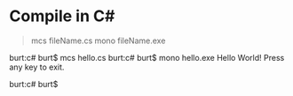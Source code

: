 # Compile in C#

> mcs fileName.cs
> mono fileName.exe

burt:c# burt$ mcs hello.cs 
burt:c# burt$ mono hello.exe 
Hello World!
Press any key to exit.

burt:c# burt$ 
